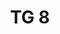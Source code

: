 ---
id: 02544b65-9260-495a-94c1-2023beaa271c
blueprint: object
type: tiefgaragenparkplatz
number: TG 8
floor: ug
price: 40000
state: available
title: TG 8
updated_by: c2f8321e-be41-4d83-b9ee-8136dba46b39
updated_at: 1713345528
---